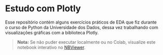 # Estudo com Plotly

Esse repositório contém alguns exercícios práticos de EDA que fiz durante o curso de Python da Universidade dos Dados, dessa vez trabalhando com visualizações gráficas com a biblioteca Plotly.

> **Nota:** Se não puder executar localmente ou no Colab, visualize este notebook interativo no [NBViewer](https://nbviewer.org/github/Santiago956/plotly_aula/blob/main/Plotly_aula.ipynb).
